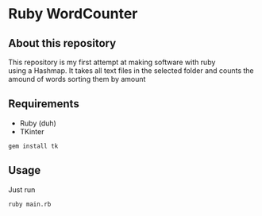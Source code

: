 
# Ruby WordCounter

## About this repository

This repository is my first attempt at making software with ruby \
using a Hashmap. It takes all text files in the selected folder and counts the amound of words sorting them by amount

## Requirements
- Ruby (duh)
- TKinter
```
gem install tk
```
## Usage

Just run
```
ruby main.rb
```
